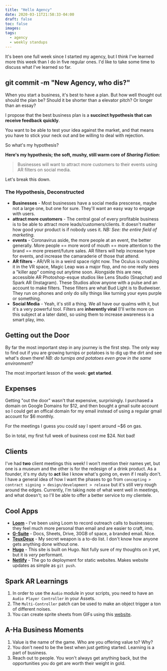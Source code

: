 ```yaml
---
title: "Hello Agency"
date: 2020-03-11T21:58:33-04:00
draft: false
toc: false
images:
tags: 
  - agency
  - weekly standups
---
```

 
It's been one full week since I started my agency, but I think I've learned more this week than I do in five regular ones. I'd like to take some time to discuss what I've learned so far.
 
## git commit -m "New Agency, who dis?"
 
When you start a business, it's best to have a plan. But how well thought out should the plan be? Should it be shorter than a elevator pitch? Or longer than an essay? 
 
I propose that the best business plan is a **succinct hypothesis that can receive feedback quickly**. 
 
You want to be able to test your idea against the market, and that means you have to stick your neck out and be willing to deal with rejection.
 
So what's my hypothesis?
 
**Here's my hypothesis; the soft, mushy, still warm core of *Sharing Fiction*:**
 
> Businesses will want to attract more customers to their events using AR filters on social media.
 
Let's break this down.
 
### The Hypothesis, Deconstructed
 
- **Businesses** - Most businesses have a social media prescense, maybe not a large one, but one for sure. They'll want an easy way to engage with users.
- **attract more customers** - The central goal of every profitable business is to be able to attract more leads/customers/clients. It doesn't matter how good your product is if nobody uses it. *NB: See: the entire field of marketing.*
- **events** - Coronavirus aside, the more people at an event, the better generally. More people == more word of mouth == more attention to the brand == more present/future sales. AR filters will help increase hype for events, and increase the camaraderie of those that attend.
- **AR filters** - AR/VR is in a weird space right now. The Oculus is crushing it in the VR space, Magic Leap was a major flop, and no one really sees a "killer app" coming out anytime soon. Alongside this are new, accessible AR Photoshop-esque studios like Lens Studio (Snapchat) and Spark AR (Instagram). These Studios allow anyone with a pulse and an account to make filters. These filters are what Bud Light is to Budweiser. They run on phones and only do silly things like turning your eyes purple or something. 
- **Social Media** - Yeah, it's still a thing. We all have our qualms with it, but it's a very powerful tool. Filters are **inherently viral** (I'll write more on this subject at a later date), so using them to increase awareness is a smart play, imo.
 
## Getting out the Door
 
By far the most important step in any journey is the first step. The only way to find out if you are growing turnips or potatoes is to dig up the dirt and see what's down there! *NB: do turnips and potatoes even grow in the same environment?*
 
The most important lesson of the week: **get started**.
 
## Expenses
 
Getting "out the door" wasn't that expensive, surprisingly. I purchased a domain on Google Domains for $12, and then bought a gmail suite account so I could get an offical domain for my email instead of using a regular gmail account for $6 monthly.
 
For the meetings I guess you could say I spent around ~$6 on gas.
 
So in total, my first full week of business cost me $24. Not bad!
 
## Clients
 
I've had **two** client meetings this week! I won't mention their names yet, but one is a museum and the other is for the redesign of a drink product. As a founder, it's my duty to **act** like I know what's going on, even if I really don't. I have a general idea of how I want the phases to go from `concepting > contract signing > design/development > release` but it's still very rough around the edges. Currently, I'm taking note of what went well in meetings, and what doesn't; so I'll be able to offer a better service to my clientele. 
 
## Cool Apps
 
- **[Loom](https://www.loom.com)** - I've been using Loom to record outreach calls to businesses; they feel much more personal than email and are easier to craft, imo.
- **[G-Suite](https://gsuite.google.com/)** - Docs, Sheets, Drive, 30GB of space, a branded email. Nice.
- **[TeuxDeux](https://teuxdeux.com/)** - My secret weapon is a to-do list. I don't know how anyone gets anything done without one.
- **[Hugo](https://gohugo.io/)** - This site is built on Hugo. Not fully sure of my thoughts on it yet, but it is *very* performant. 
- **[Netlify](https://www.netlify.com/)** - The go to deployment for static websites. Makes website updates as simple as `git push`.
 
 
## Spark AR Learnings
 
1. In order to use the `Audio` module in your scripts, you need to have an `Audio Player Controller` in your Assets.
2. The `Multi-Controller` patch can be used to make an object trigger a ton of different noises.
3. You can create sprite sheets from GIFs using this [website](https://ezgif.com/gif-to-sprite).
 
## A-Ha Business Moments
 
1. Value is the name of the game. Who are you offering value to? Why?
2. You don't need to be the best when just getting started. Learning is a part of business.
3. Reach out to people. You won't always get anything back, but the opportunities you do get are worth their weight in gold.